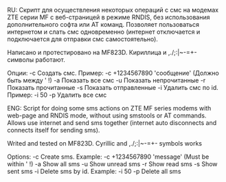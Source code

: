 RU:
Скрипт для осуществления некоторых операций с смс на модемах ZTE серии MF с веб-страницей в режиме RNDIS, без использования дополнительного софта или АТ команд.
Позволяет пользоваться интернетом и слать смс одновременно (интернет отключается и подключается для отправки смс самостоятельно).

Написано и протестировано на MF823D.
Кириллица и ,./\;:[]()|~-=+- символы работают.

Опции:
-c     Создать смс. Пример: -c +1234567890 'сообщение' (Должно быть между ' !)
-a     Показать все смс
-u     Показать непрочитанные
-r     Показать прочитанные
-s     Показать отправленные
-i     Удалить смс по id. Пример: -i 50
-p     Удалить все смс


ENG:
Script for doing some sms actions on ZTE MF series modems with web-page and RNDIS mode, without using smstools or AT commands.
Allows use internet and send sms together (internet auto disconnects and connects itself for sending sms).

Writed and tested on MF823D.
Cyrillic and ,./\;:[]()|~-=+- symbols works

Options:
-c     Create sms. Example: -c +1234567890 'message' (Must be within ' !)
-a     Show all sms
-u     Show unread sms
-r     Show read sms
-s     Show sent sms
-i     Delete sms by id. Example: -i 50
-p     Delete all sms
